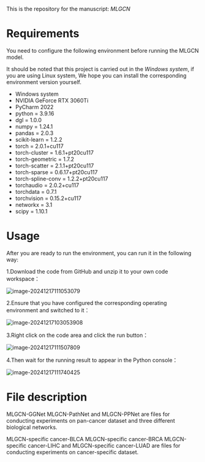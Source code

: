 This is the repository for the manuscript: *MLGCN*

# Requirements



You need to configure the following environment before running the MLGCN model. 

It should be noted that this project is carried out in the *Windows system*, if you are using Linux system, We hope you can install the corresponding environment version yourself.

- Windows system
- NVIDIA GeForce RTX 3060Ti
- PyCharm 2022
- python = 3.9.16
- dgl = 1.0.0
- numpy = 1.24.1
- pandas = 2.0.3
- scikit-learn = 1.2.2
- torch = 2.0.1+cu117
- torch-cluster = 1.6.1+pt20cu117
- torch-geometric = 1.7.2
- torch-scatter = 2.1.1+pt20cu117
- torch-sparse = 0.6.17+pt20cu117
- torch-spline-conv = 1.2.2+pt20cu117
- torchaudio = 2.0.2+cu117
- torchdata = 0.7.1
- torchvision = 0.15.2+cu117
- networkx = 3.1
- scipy = 1.10.1

# Usage



After you are ready to run the environment, you can run it in the following way:

1.Download the code from GitHub and unzip it to your own code workspace：

![image-20241217111053079](C:\Users\23644\AppData\Roaming\Typora\typora-user-images\image-20241217111053079.png)

2.Ensure that you have configured the corresponding operating environment and switched to it：

![image-20241217103053908](C:\Users\23644\AppData\Roaming\Typora\typora-user-images\image-20241217103053908.png)

3.Right click on the code area and click the run button：

![image-20241217111507809](C:\Users\23644\AppData\Roaming\Typora\typora-user-images\image-20241217111507809.png)

4.Then wait for the running result to appear in the Python console：

![image-20241217111740425](C:\Users\23644\AppData\Roaming\Typora\typora-user-images\image-20241217111740425.png)

# File description



MLGCN-GGNet MLGCN-PathNet and MLGCN-PPNet are files for conducting experiments on pan-cancer dataset and three different biological networks.



MLGCN-specific cancer-BLCA MLGCN-specific cancer-BRCA MLGCN-specific cancer-LIHC and MLGCN-specific cancer-LUAD are files for conducting experiments on cancer-specific dataset.